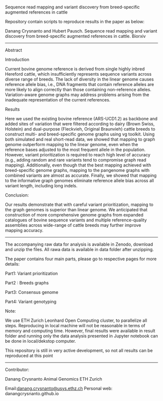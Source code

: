 Sequence read mapping and variant discovery from breed-specific augmented references in cattle

Repository contain scripts to reproduce results in the paper as below:



Danang Crysnanto and Hubert Pausch.  Sequence read mapping and variant discovery from breed-specific augmented references in cattle. Biorxiv

---

Abstract

Introduction

Current bovine genome reference is derived from single highly inbred Hereford cattle, which insufficiently represents sequence variants across diverse range of breeds. The lack of diversity in the linear genome causes reference allele bias, i.e., DNA fragments that contain reference alleles are more likely to align correctly than those containing non-reference alleles. Variation-aware genome graphs may address problems arising from the inadequate representation of the current references.

Results

Here we used the existing bovine reference (ARS-UCD1.2) as backbone and added sites of variation that were filtered according to dairy (Brown Swiss, Holstein) and dual-purpose (Fleckvieh, Original Braunvieh) cattle breeds to construct multi- and breed-specific genome graphs using vg toolkit. Using both simulated and real short-read data, we showed that mapping to graph genome outperform mapping to the linear genome, even when the reference bases adjusted to the most frequent allele in the population. However, variant prioritization is required to reach high level of accuracy (e.g., adding random and rare variants tend to compromise graph read mapping). Additionally, even though that the best mapping achieved with breed-specific genome graphs, mapping to the pangenome graphs with combined variants are almost as accurate. Finally, we showed that mapping to the informative graph genomes eliminate reference allele bias across all variant length, including long indels.

 Conclusion:

Our results demonstrate that with careful variant prioritization, mapping to the graph genomes is superior than linear genome. We anticipated that construction of more comprehensive genome graphs from expanded catalogues of bovine sequence variants and multiple reference-quality assemblies across wide-range of cattle breeds may further improve mapping accuracy. 

---

The accompanying raw data for analysis is available in Zenodo, download and unzip the files. All rawa data is available in data folder after unzipping. 



The paper contains four main parts, please go to respective pages for more details:

Part1: Variant prioritization

Part2 : Breeds graphs

Part3: Consensus genome

Part4: Variant genotyping



Note: 

We use ETH Zurich Leonhard Open Computing cluster, to parallelize all steps. Reproducing in local machine will not be reasonable in terms of memory and computing time. 
However, final results were available in result folder  and running only the data analysis presented in Jupyter notebook can be done in local/dekstop computer. 



This repository is still in very active development, so not all results can be reproduced at this point

---

Contributor:

Danang Crysnanto 
Animal Genomics ETH Zurich     

Email:danang.crysnanto@usys.ethz.ch 
Personal web: danangcrysnanto.github.io 



